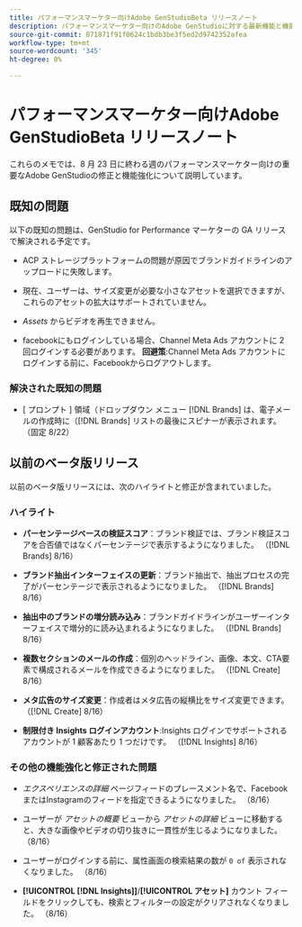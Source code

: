 ```yaml
---
title: パフォーマンスマーケター向けAdobe GenStudioBeta リリースノート
description: パフォーマンスマーケター向けのAdobe GenStudioに対する最新機能と機能強化について説明します。
source-git-commit: 071871f91f0624c1bdb3be3f5ed2d9742352afea
workflow-type: tm+mt
source-wordcount: '345'
ht-degree: 0%

---
```



# パフォーマンスマーケター向けAdobe GenStudioBeta リリースノート

これらのメモでは、8 月 23 日に終わる週のパフォーマンスマーケター向けの重要なAdobe GenStudioの修正と機能強化について説明しています。

## 既知の問題

以下の既知の問題は、GenStudio for Performance マーケターの GA リリースで解決される予定です。

* ACP ストレージプラットフォームの問題が原因でブランドガイドラインのアップロードに失敗します。<!-- GS-4369 -->

* 現在、ユーザーは、サイズ変更が必要な小さなアセットを選択できますが、これらのアセットの拡大はサポートされていません。<!-- GS-3131 -->

* _Assets_ からビデオを再生できません。<!-- GS-3846 -->

* facebookにもログインしている場合、Channel Meta Ads アカウントに 2 回ログインする必要があります。 **回避策**:Channel Meta Ads アカウントにログインする前に、Facebookからログアウトします。

### 解決された既知の問題

* [ プロンプト ] 領域（ドロップダウン メニュー [!DNL Brands] は、電子メールの作成時に（[!DNL Brands] リストの最後にスピナーが表示されます。 （固定 8/22） <!-- GS-4077 -->

## 以前のベータ版リリース

以前のベータ版リリースには、次のハイライトと修正が含まれていました。

### ハイライト

* **パーセンテージベースの検証スコア**：ブランド検証では、ブランド検証スコアを合否値ではなくパーセンテージで表示するようになりました。 （[!DNL Brands] 8/16）

* **ブランド抽出インターフェイスの更新**：ブランド抽出で、抽出プロセスの完了がパーセンテージで表示されるようになりました。 （[!DNL Brands] 8/16）

* **抽出中のブランドの増分読み込み**：ブランドガイドラインがユーザーインターフェイスで増分的に読み込まれるようになりました。 （[!DNL Brands] 8/16）

* **複数セクションのメールの作成**：個別のヘッドライン、画像、本文、CTA要素で構成されるメールを作成できるようになりました。 （[!DNL Create] 8/16）

* **メタ広告のサイズ変更**：作成者はメタ広告の縦横比をサイズ変更できます。 （[!DNL Create] 8/16）

* **制限付き Insights ログインアカウント**:Insights ログインでサポートされるアカウントが 1 顧客あたり 1 つだけです。 （[!DNL Insights] 8/16）

### その他の機能強化と修正された問題

* _エクスペリエンスの詳細_ ページフィードのプレースメント名で、FacebookまたはInstagramのフィードを指定できるようになりました。 （8/16）

* ユーザーが _アセットの概要_ ビューから _アセットの詳細_ ビューに移動すると、大きな画像やビデオの切り抜きに一貫性が生じるようになりました。  （8/16）

* ユーザーがログインする前に、属性画面の検索結果の数が `0 of` 表示されなくなりました。  （8/16） <!-- GS- 3665 -->

* **[!UICONTROL [!DNL Insights]]**/**[!UICONTROL アセット]** カウント フィールドをクリックしても、検索とフィルターの設定がクリアされなくなりました。 （8/16） <!-- GS-3476 -->

